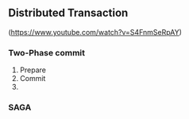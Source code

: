 ## Distributed Transaction
(https://www.youtube.com/watch?v=S4FnmSeRpAY)  
### Two-Phase commit
1. Prepare  
2. Commit  
3. 

### SAGA 
<!--stackedit_data:
eyJoaXN0b3J5IjpbMTk3MTk1NzI1NywtOTMyMDA3NTIsLTk4Mj
AyNzc5Nl19
-->